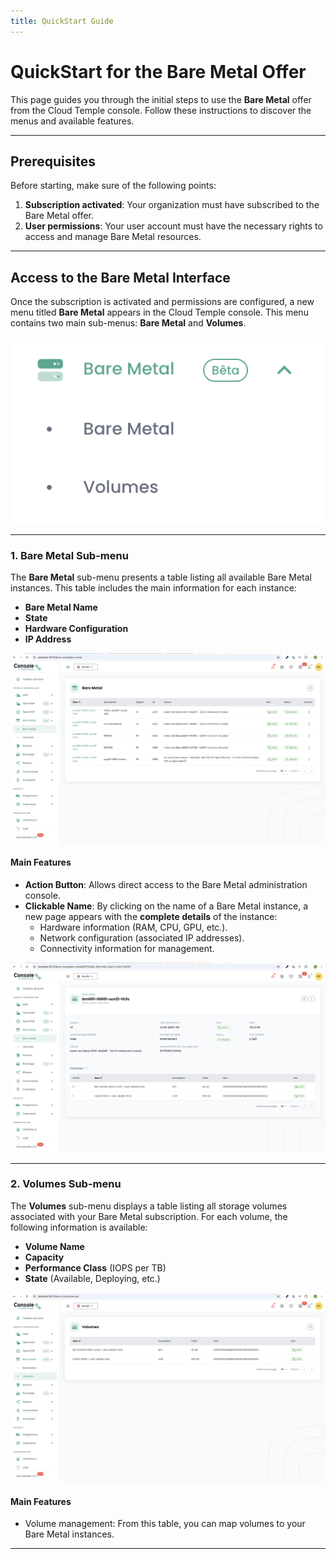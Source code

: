 ```yaml
---
title: QuickStart Guide
---
```


# QuickStart for the Bare Metal Offer

This page guides you through the initial steps to use the **Bare Metal** offer from the Cloud Temple console. Follow these instructions to discover the menus and available features.

---

## Prerequisites
Before starting, make sure of the following points:
1. **Subscription activated**: Your organization must have subscribed to the Bare Metal offer.
2. **User permissions**: Your user account must have the necessary rights to access and manage Bare Metal resources.

---

## Access to the Bare Metal Interface

Once the subscription is activated and permissions are configured, a new menu titled **Bare Metal** appears in the Cloud Temple console. This menu contains two main sub-menus: **Bare Metal** and **Volumes**.

![](images/shiva_bare-metal_menu.png)

---

### 1. **Bare Metal** Sub-menu

The **Bare Metal** sub-menu presents a table listing all available Bare Metal instances. This table includes the main information for each instance:
- **Bare Metal Name**
- **State**
- **Hardware Configuration**
- **IP Address**

![](images/shiva_bare-metal_list.png)

#### Main Features
- **Action Button**: Allows direct access to the Bare Metal administration console.
- **Clickable Name**: By clicking on the name of a Bare Metal instance, a new page appears with the **complete details** of the instance:
  - Hardware information (RAM, CPU, GPU, etc.).
  - Network configuration (associated IP addresses).
  - Connectivity information for management.

![](images/shiva_bare-metal_details.png)


---

### 2. **Volumes** Sub-menu

The **Volumes** sub-menu displays a table listing all storage volumes associated with your Bare Metal subscription. For each volume, the following information is available:
- **Volume Name**
- **Capacity**
- **Performance Class** (IOPS per TB)
- **State** (Available, Deploying, etc.)

![](images/shiva_bare-metal_storagelist.png)


#### Main Features
- Volume management: From this table, you can map volumes to your Bare Metal instances.

---